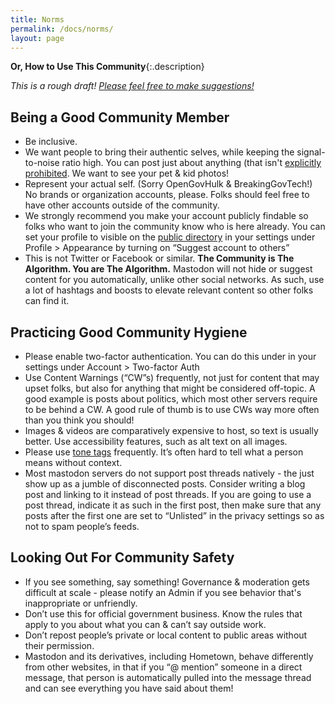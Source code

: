 ```yaml
---
title: Norms
permalink: /docs/norms/
layout: page
---
```


**Or, How to Use This Community**{:.description}

_This is a rough draft! [Please feel free to make suggestions!](https://github.com/publicinteresttown/pit-jekyll/issues)_

## Being a Good Community Member

* Be inclusive.
* We want people to bring their authentic selves, while keeping the signal-to-noise ratio high. You can post just about anything (that isn't [explicitly prohibited](/docs/code-of-conduct/#iv-prohibited-content). We want to see your pet & kid photos!
* Represent your actual self. (Sorry OpenGovHulk & BreakingGovTech!) No brands or organization accounts, please. Folks should feel free to have other accounts outside of the community.
* We strongly recommend you make your account publicly findable so folks who want to join the community know who is here already. You can set your profile to visible on the [public directory](https://mastodon.publicinterest.town/explore) in your settings under Profile > Appearance by turning on “Suggest account to others”
* This is not Twitter or Facebook or similar. **The Community is The Algorithm. You are The Algorithm.** Mastodon will not hide or suggest content for you automatically, unlike other social networks. As such, use a lot of hashtags and boosts to elevate relevant content so other folks can find it.

## Practicing Good Community Hygiene


* Please enable two-factor authentication. You can do this under in your settings under Account > Two-factor Auth
* Use Content Warnings (“CW”s) frequently, not just for content that may upset folks, but also for anything that might be considered off-topic. A good example is posts about politics, which most other servers require to be behind a CW. A good rule of thumb is to use CWs way more often than you think you should!
* Images & videos are comparatively expensive to host, so text is usually better. Use accessibility features, such as alt text on all images.
* Please use [tone tags](https://tonetags.carrd.co/) frequently. It’s often hard to tell what a person means without context.
* Most mastodon servers do not support post threads natively - the just show up as a jumble of disconnected posts. Consider writing a blog post and linking to it instead of post threads. If you are going to use a post thread, indicate it as such in the first post, then make sure that any posts after the first one are set to “Unlisted” in the privacy settings so as not to spam people’s feeds.

## Looking Out For Community Safety
* If you see something, say something! Governance & moderation gets difficult at scale -  please notify an Admin if you see behavior that's inappropriate or unfriendly.
* Don’t use this for official government business. Know the rules that apply to you about what you can & can’t say outside work.
* Don’t repost people’s private or local content to public areas without their permission.
* Mastodon and its derivatives, including Hometown, behave differently from other websites, in that if you “@ mention” someone in a direct message, that person is automatically pulled into the message thread and can see everything you have said about them!
